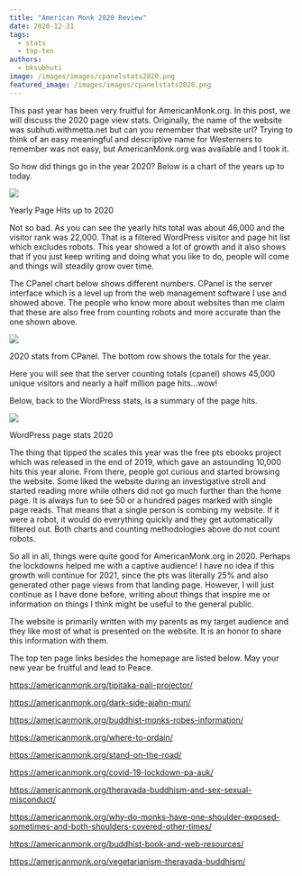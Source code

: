 ```yaml
---
title: "American Monk 2020 Review"
date: 2020-12-31
tags: 
  - stats
  - top-ten
authors: 
  - bksubhuti
image: /images/images/cpanelstats2020.png
featured_image: /images/images/cpanelstats2020.png
---
```


This past year has been very fruitful for AmericanMonk.org. In this post, we will discuss the 2020 page view stats. Originally, the name of the website was subhuti.withmetta.net but can you remember that website url? Trying to think of an easy meaningful and descriptive name for Westerners to remember was not easy, but AmericanMonk.org was available and I took it.

So how did things go in the year 2020? Below is a chart of the years up to today.

![](/images/2020stats-1-1024x324.png)

Yearly Page Hits up to 2020

Not so bad. As you can see the yearly hits total was about 46,000 and the visitor rank was 22,000. That is a filtered WordPress visitor and page hit list which excludes robots. This year showed a lot of growth and it also shows that if you just keep writing and doing what you like to do, people will come and things will steadily grow over time.

The CPanel chart below shows different numbers. CPanel is the server interface which is a level up from the web management software I use and showed above. The people who know more about websites than me claim that these are also free from counting robots and more accurate than the one shown above.

![](/images/cpanelstats2020.png)

2020 stats from CPanel. The bottom row shows the totals for the year.

Here you will see that the server counting totals (cpanel) shows 45,000 unique visitors and nearly a half million page hits...wow!

Below, back to the WordPress stats, is a summary of the page hits.

![](/images/2020stats2-1024x844.png)

WordPress page stats 2020

The thing that tipped the scales this year was the free pts ebooks project which was released in the end of 2019, which gave an astounding 10,000 hits this year alone. From there, people got curious and started browsing the website. Some liked the website during an investigative stroll and started reading more while others did not go much further than the home page. It is always fun to see 50 or a hundred pages marked with single page reads. That means that a single person is combing my website. If it were a robot, it would do everything quickly and they get automatically filtered out. Both charts and counting methodologies above do not count robots.

So all in all, things were quite good for AmericanMonk.org in 2020. Perhaps the lockdowns helped me with a captive audience! I have no idea if this growth will continue for 2021, since the pts was literally 25% and also generated other page views from that landing page. However, I will just continue as I have done before, writing about things that inspire me or information on things I think might be useful to the general public.

The website is primarily written with my parents as my target audience and they like most of what is presented on the website. It is an honor to share this information with them.

The top ten page links besides the homepage are listed below. May your new year be fruitful and lead to Peace.

https://americanmonk.org/tipitaka-pali-projector/

https://americanmonk.org/dark-side-ajahn-mun/

https://americanmonk.org/buddhist-monks-robes-information/

https://americanmonk.org/where-to-ordain/

https://americanmonk.org/stand-on-the-road/

https://americanmonk.org/covid-19-lockdown-pa-auk/

https://americanmonk.org/theravada-buddhism-and-sex-sexual-misconduct/

https://americanmonk.org/why-do-monks-have-one-shoulder-exposed-sometimes-and-both-shoulders-covered-other-times/

https://americanmonk.org/buddhist-book-and-web-resources/

https://americanmonk.org/vegetarianism-theravada-buddhism/